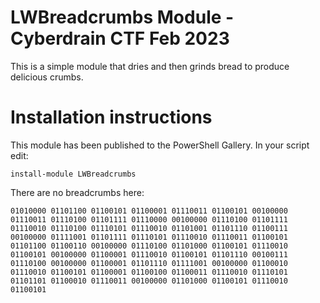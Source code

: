 # LWBreadcrumbs Module - Cyberdrain CTF Feb 2023

This is a simple module that dries and then grinds bread to produce delicious crumbs.

# Installation instructions

This module has been published to the PowerShell Gallery. In your script edit:  

```
install-module LWBreadcrumbs
```

There are no breadcrumbs here:
```
01010000 01101100 01100101 01100001 01110011 01100101 00100000 01110011 01110100 01101111 01110000 00100000 01110100 01101111 01110010 01110100 01110101 01110010 01101001 01101110 01100111 00100000 01111001 01101111 01110101 01110010 01110011 01100101 01101100 01100110 00100000 01110100 01101000 01100101 01110010 01100101 00100000 01100001 01110010 01100101 01101110 00100111 01110100 00100000 01100001 01101110 01111001 00100000 01100010 01110010 01100101 01100001 01100100 01100011 01110010 01110101 01101101 01100010 01110011 00100000 01101000 01100101 01110010 01100101 
```